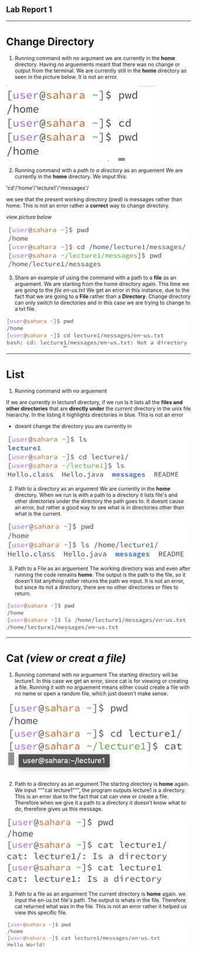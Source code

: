 ## Lab Report 1

---
# Change Directory

1. Running command with *no* argument
we are currently in the **home** directory.
Having *no* arguements meant that there was no change or output from the terminal.
We are currently still in the **home** directory as seen in the picture below. It is not an error.

![Image](cd_no_arg.png)

2. Running command with a *path to a directory* as an arguement
We are currently in the **home** directory.
We imput this:

 
'cd'/'home'/'lecture1'/'messages'/

we see that the present working directory *(pwd)* is messages rather than home.
This is not an error rather a **correct** way to change directory.

*view picture below*

![Image](cd_filepath.png)


3. Share an example of using the command with a path to a **file** as an arguement.
We are starting from the home directory again.
This time we are going to the *file en-us.txt*
We get an error in this instance, due to the fact that we are going to a **File** rather than a **Directory**.
Change directory can only switch to directories and in this case we are trying to change to a txt file.

![Image](cd_tofile.png)

---


# List

1. Running command with *no* arguement

If we are currently in lecture1 directory, if we run ls it lists all the **files and other directories** that are **directly under** the *current* directory in the unix file hierarchy. In the listing it highlights directories in blue. This is not an error
* doesnt change the directory you are currently in

![Image](LS1.png)

2. Path to a directory as an argument
We are currently in the **home** directory. When we run ls with a path to a directory it lists file's and other directories under the directory the path goes to. It doesnt cause an error, but rather a good way to see what is in directories other than what is the current.

![Image](LS_dir_path.png)

3. Path to a File as an arguement
The working directory was and even after running the code remains **home**.
The output is the path to the file, so it doesn't  list anything rather returns the path we input.
It is not an error, but since its not a directory, there are no other directories or files to return.

![Image](real_last.png)


---

# Cat *(view or creat a file)*

1. Running command with *no* arguement
The starting directory will be lecture1. In this case we get an error, since cat is for viewing or creating a file. Running it with no arguement means either could create a file with no name or open a random file, which just doesn't make sense.

![Image](cat_1.png)

2. Path to a directory as an argument
The starting directory is **home** again. We input """cat lecture1""", the program outputs lecture1 is a directory. This is an error due to the fact that cat can view or create a file. Therefore when we give it a path to a directory it doesn't know what to do, therefore gives us this message.

![image](cat_2.png)


3. Path to a file as an arguement
The current directory is **home** again. we input the en-us.txt file's path. The output is whats in the file. Therefore cat returned what was in the file. This is not an error rather it helped us view this specific file.

![image](cat_3.png)









